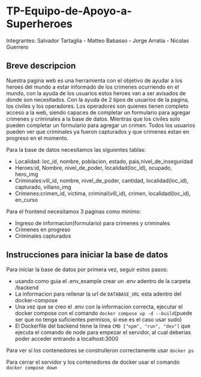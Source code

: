 # TP-Equipo-de-Apoyo-a-Superheroes
Integrantes: Salvador Tartaglia - Matteo Babasso - Jorge Arratia - Nicolas Guerrero

## Breve descripcion
Nuestra pagina web es una herramienta con el objetivo de ayudar a los heroes del mundo a estar informado de los crimenes ocurriendo en el mundo, con la ayuda de los usuarios estos heroes van a ser avisados de donde son necesitados. Con la ayuda de 2 tipos de usuarios de la pagina, los civiles y los operadores. Los operadores son quienes tienen completo acceso a la web, siendo capaces de completar un formulario para agregar crimenes y criminales a la base de datos. Mientras que los civiles solo pueden completar un formulario para agregar un crimen. Todos los usuarios pueden ver que criminales ya fueron capturados y que crimenes estan en progreso en el momento.

Para la base de datos necesitamos las siguientes tablas:
- Localidad: loc_id, nombre, poblacion, estado, pais,nivel_de_inseguridad
- Heroes:id, Nombre, nivel_de_poder, localidad(loc_id), ocupado, hero_img
- Criminales:vill_id, nombre, nivel_de_poder, cantidad, localidad(loc_id), capturado, villano_img
- Crimenes:crimen_id, victima, criminal(vill_id), crimen, localidad(loc_id), en_curso

Para el frontend necesitamos 3 paginas como minimo:
- Ingreso de informacion(formulario) para crimenes y criminales
- Crimenes en progreso
- Criminales capturados

## Instrucciones para iniciar la base de datos
Para iniciar la base de datos por primera vez, seguir estos pasos:

- usando como guia el .env_example crear un .env adentro de la carpeta /backend
- La informacion para rellenar la url de `DATABASE_URL` esta adentro del docker-compose
- Una vez que se creo el .env con la informacion correcta, ejecutar el docker compose con el comando `docker compose up -d --build`(puede ser que no tenga suficientes permisos, si ese es el caso usar sudo)
- El Dockerfile del backend tiene la linea `CMD ["npm", "run", "dev"]` que ejecuta el comando de node para empezar el servidor, al cual deberias poder acceder entrando a localhost:3000

Para ver si los contenedores se construlleron correctamente usar `docker ps`

Para cerrar el servidor y los contenedores de docker usar el comando `docker compose down`
